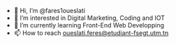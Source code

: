 - 👋 Hi, I’m @fares1oueslati
- 👀 I’m interested in Digital Marketing, Coding and IOT
- 🌱 I’m currently learning Front-End Web Developping
- 📫 How to reach    oueslati.feres@etudiant-fsegt.utm.tn


<!---
fares1oueslati/fares1oueslati is a ✨ special ✨ repository because its `README.md` (this file) appears on your GitHub profile.
You can click the Preview link to take a look at your changes.
--->
